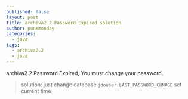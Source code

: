 ```yaml
---
published: false
layout: post
title: archiva2.2 Password Expired solution
author: punkmonday
categories: 
  - java
tags: 
  - archiva2.2
  - java
---
```


archiva2.2 Password Expired, You must change your password.

>solution:
>just change database `jdouser.LAST_PASSWORD_CHNAGE` set current time